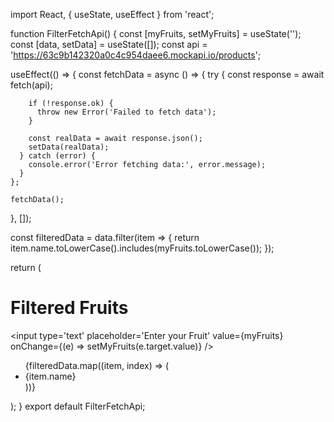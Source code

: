 import React, { useState, useEffect } from 'react';

function FilterFetchApi() {
  const [myFruits, setMyFruits] = useState('');
  const [data, setData] = useState([]);
  const api = 'https://63c9b142320a0c4c954daee6.mockapi.io/products';

  useEffect(() => {
    const fetchData = async () => {
      try {
        const response = await fetch(api);

        if (!response.ok) {
          throw new Error('Failed to fetch data');
        }

        const realData = await response.json();
        setData(realData);
      } catch (error) {
        console.error('Error fetching data:', error.message);
      }
    };

    fetchData();
  }, []);

  const filteredData = data.filter(item => {
    return item.name.toLowerCase().includes(myFruits.toLowerCase());
  });

  return (
    <div className='FruitAssessment'>
      <h1>Filtered Fruits</h1>
      <input
        type='text'
        placeholder='Enter your Fruit'
        value={myFruits}
        onChange={(e) => setMyFruits(e.target.value)}
      />
      <div className='FruitAssessment'>
        <ul>
          {filteredData.map((item, index) => (
            <li key={index}>{item.name}
            <img src={item.image} alt="" />  
            </li>
          ))}
        </ul>
      </div>
    </div>
  );
}
export default FilterFetchApi;